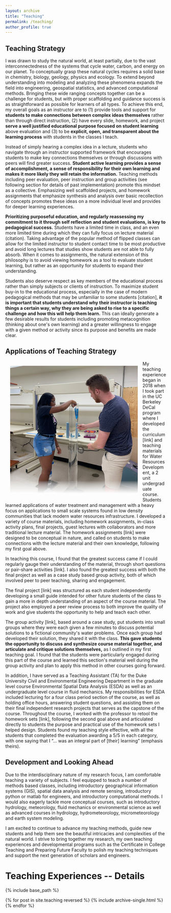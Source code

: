```yaml
---
layout: archive
title: "Teaching"
permalink: /teaching/
author_profile: true
---
```


## Teaching Strategy
I was drawn to study the natural world, at least partially, due to the vast interconnectedness of the systems that cycle water, carbon, and energy on our planet. To conceptually grasp these natural cycles requires a solid base in chemistry, biology, geology, physics and ecology. To extend beyond understanding into modeling and analyzing these phenomena expands the field into engineering, geospatial statistics, and advanced computational methods. Bringing these wide ranging concepts together can be a challenge for students, but with proper scaffolding and guidance success is as straightforward as possible for learners of all types. To achieve this end, my overall goals as an instructor are to (1) provide tools and support for **students to make connections between complex ideas themselves** rather than through direct instruction, (2) have every slide, homework, and project **serve a well justified educational purpose focused on student learning** above evaluation and (3) to be **explicit, open, and transparent about the learning process** with students in the classes I teach. 

Instead of simply hearing a complex idea in a lecture, students who navigate through an instructor supported framework that encourages students to make key connections themselves or through discussions with peers will find greater success. **Student active learning provides a sense of accomplishment, a sense of responsibility for their own learning and makes it more likely they will retain the information.** Teaching methods including peer evaluation, peer instruction and group activities (see following section for details of past implementation) promote this mindset as a collective. Emphasizing well scaffolded projects, and homework assignments that emphasize synthesis and analysis over basic recollection of concepts promotes these ideas on a more individual level and provides for deeper learning experiences.

**Prioritizing purposeful education, and regularly reassessing my commitment to it through self reflection and student evaluations, is key to pedagogical success.** Students have a limited time in class, and an even more limited time during which they can fully focus on lecture material (citation). Taking advantage of the popular method of flipped classes can allow for the limited instructor to student contact time to be most productive and avoid long lectures that studies show students are not able to fully absorb. When it comes to assignments, the natural extension of this philosophy is to avoid viewing homework as a tool to evaluate student learning, but rather as an opportunity for students to expand their understanding. 

Students also deserve respect as key members of the educational process rather than simply subjects or clients of instruction. To maximize student buy-in to the educational process, especially in the case of modern pedagogical methods that may be unfamiliar to some students [citation], **it is important that students understand why their instructor is teaching things a certain way, why they are being asked to rise to a specific challenge and how this will help them learn.** This can ideally generate a few desirable results for students including promoting metacognition (thinking about one's own learning) and a greater willingness to engage with a given method or activity since its purpose and benefits are made clear.

## Applications of Teaching Strategy

<img src="../files/img_1.webp" alt="Image 1" style="float:left;width:400px;height:400px;padding:15px;"/>
My teaching experience began in 2018 when I took part in the UC Berkeley DeCal program where I developed the curriculum [link] and teaching materials for Water Resources Development, a 2 unit undergraduate course. Students learned applications of water treatment and management with a heavy focus on applications to small scale systems found in low density communities that lack modern water resources infrastructure. I developed a variety of course materials, including homework assignments, in-class activity plans, final projects, guest lectures with collaborators and more traditional lecture material. The homework assignments [link] were designed to be conceptual in nature, and called on students to make connections with the lecture material and their own knowledge, following my first goal above.



In teaching this course, I found that the greatest success came if I could regularly gauge their understanding of the material, through short questions or pair-share activities [link]. I also found the greatest success with both the final project as well as a case study based group activity, both of which involved peer to peer teaching, sharing and engagement. 

The final project [link] was structured as each student independently developing a small guide intended for other future students of the class to gain a more in depth understanding of an aspect of the course material. The project also employed a peer review process to both improve the quality of work and give students the opportunity to help and teach each other. 

The group activity [link], based around a case study, put students into small groups where they were each given a few minutes to discuss potential solutions to a fictional community's water problems. Once each group had developed their solution, they shared it with the class. **This gave students the opportunity to discuss and synthesize course material together, and articulate and critique solutions themselves,** as I outlined in my first teaching goal. I found that the students were particularly engaged during this part of the course and learned this section's material well during the group activity and plan to apply this method in other courses going forward. 

In addition, I have served as a Teaching Assistant (TA) for the Duke University Civil and Environmental Engineering Department in the graduate level course Environmental Spatial Data Analysis (ESDA) as well as an undergraduate level course in fluid mechanics. My responsibilities for ESDA included lecturing for a four class period section of the course, as well as holding office hours, answering student questions, and assisting them on their final independent research projects that serves as the capstone of the course. Throughout the course, I worked with the professor to retool the homework sets [link], following the second goal above and articulated directly to students the purpose and practical use of the homework sets I helped design. Students found my teaching style effective, with all the students that completed the evaluation awarding a 5/5 in each category, with one saying that I “... was an integral part of [their] learning” (emphasis theirs).

## Development and Looking Ahead
Due to the interdisciplinary nature of my research focus, I am comfortable teaching a variety of subjects. I feel equipped to teach a number of methods based classes, including introductory geographical information systems (GIS), spatial data analysis and remote sensing, introductory python or matlab for engineers, and introductory computational methods. I would also eagerly tackle more conceptual courses, such as introductory hydrology, meteorology, fluid mechanics or environmental science as well as advanced courses in hydrology, hydrometeorology, micrometeorology and earth system modeling.

I am excited to continue to advance my teaching methods, guide new students and help them see the beautiful intricacies and complexities of the natural world. I strive to bring together my research, my own teaching experiences and developmental programs such as the Certificate in College Teaching and Preparing Future Faculty to polish my teaching techniques and support the next generation of scholars and engineers.

# Teaching Experiences -- Details

{% include base_path %}

{% for post in site.teaching reversed %}
  {% include archive-single.html %}
{% endfor %}
